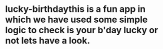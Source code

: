 # lucky-birthdaythis is a fun app in which we have used some simple logic to check is your b'day lucky or not lets have a look.

